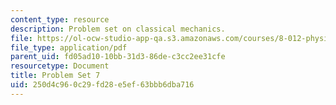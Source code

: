 ```yaml
---
content_type: resource
description: Problem set on classical mechanics.
file: https://ol-ocw-studio-app-qa.s3.amazonaws.com/courses/8-012-physics-i-classical-mechanics-fall-2008/250d4c960c29fd28e5ef63bbb6dba716_ps7.pdf
file_type: application/pdf
parent_uid: fd05ad10-10bb-31d3-86de-c3cc2ee31cfe
resourcetype: Document
title: Problem Set 7
uid: 250d4c96-0c29-fd28-e5ef-63bbb6dba716
---
```

